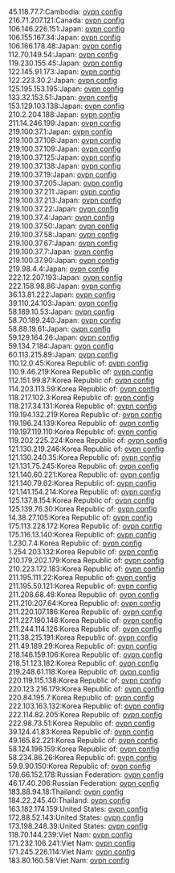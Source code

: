 45.118.77.7:Cambodia: [ovpn config](vpn/45_118_77_7.ovpn)  
216.71.207.121:Canada: [ovpn config](vpn/216_71_207_121.ovpn)  
106.146.226.151:Japan: [ovpn config](vpn/106_146_226_151.ovpn)  
106.155.167.34:Japan: [ovpn config](vpn/106_155_167_34.ovpn)  
106.166.178.48:Japan: [ovpn config](vpn/106_166_178_48.ovpn)  
112.70.149.54:Japan: [ovpn config](vpn/112_70_149_54.ovpn)  
119.230.155.45:Japan: [ovpn config](vpn/119_230_155_45.ovpn)  
122.145.91.173:Japan: [ovpn config](vpn/122_145_91_173.ovpn)  
122.223.30.2:Japan: [ovpn config](vpn/122_223_30_2.ovpn)  
125.195.153.195:Japan: [ovpn config](vpn/125_195_153_195.ovpn)  
133.32.153.51:Japan: [ovpn config](vpn/133_32_153_51.ovpn)  
153.129.103.138:Japan: [ovpn config](vpn/153_129_103_138.ovpn)  
210.2.204.188:Japan: [ovpn config](vpn/210_2_204_188.ovpn)  
211.14.246.199:Japan: [ovpn config](vpn/211_14_246_199.ovpn)  
219.100.37.1:Japan: [ovpn config](vpn/219_100_37_1.ovpn)  
219.100.37.108:Japan: [ovpn config](vpn/219_100_37_108.ovpn)  
219.100.37.109:Japan: [ovpn config](vpn/219_100_37_109.ovpn)  
219.100.37.125:Japan: [ovpn config](vpn/219_100_37_125.ovpn)  
219.100.37.138:Japan: [ovpn config](vpn/219_100_37_138.ovpn)  
219.100.37.19:Japan: [ovpn config](vpn/219_100_37_19.ovpn)  
219.100.37.205:Japan: [ovpn config](vpn/219_100_37_205.ovpn)  
219.100.37.211:Japan: [ovpn config](vpn/219_100_37_211.ovpn)  
219.100.37.213:Japan: [ovpn config](vpn/219_100_37_213.ovpn)  
219.100.37.22:Japan: [ovpn config](vpn/219_100_37_22.ovpn)  
219.100.37.4:Japan: [ovpn config](vpn/219_100_37_4.ovpn)  
219.100.37.50:Japan: [ovpn config](vpn/219_100_37_50.ovpn)  
219.100.37.58:Japan: [ovpn config](vpn/219_100_37_58.ovpn)  
219.100.37.67:Japan: [ovpn config](vpn/219_100_37_67.ovpn)  
219.100.37.7:Japan: [ovpn config](vpn/219_100_37_7.ovpn)  
219.100.37.90:Japan: [ovpn config](vpn/219_100_37_90.ovpn)  
219.98.4.4:Japan: [ovpn config](vpn/219_98_4_4.ovpn)  
222.12.207.193:Japan: [ovpn config](vpn/222_12_207_193.ovpn)  
222.158.98.86:Japan: [ovpn config](vpn/222_158_98_86.ovpn)  
36.13.81.222:Japan: [ovpn config](vpn/36_13_81_222.ovpn)  
39.110.24.103:Japan: [ovpn config](vpn/39_110_24_103.ovpn)  
58.189.10.53:Japan: [ovpn config](vpn/58_189_10_53.ovpn)  
58.70.189.240:Japan: [ovpn config](vpn/58_70_189_240.ovpn)  
58.88.19.61:Japan: [ovpn config](vpn/58_88_19_61.ovpn)  
59.129.164.26:Japan: [ovpn config](vpn/59_129_164_26.ovpn)  
59.134.7.184:Japan: [ovpn config](vpn/59_134_7_184.ovpn)  
60.113.215.89:Japan: [ovpn config](vpn/60_113_215_89.ovpn)  
110.12.0.45:Korea Republic of: [ovpn config](vpn/110_12_0_45.ovpn)  
110.9.46.219:Korea Republic of: [ovpn config](vpn/110_9_46_219.ovpn)  
112.151.99.87:Korea Republic of: [ovpn config](vpn/112_151_99_87.ovpn)  
114.203.113.59:Korea Republic of: [ovpn config](vpn/114_203_113_59.ovpn)  
118.217.102.3:Korea Republic of: [ovpn config](vpn/118_217_102_3.ovpn)  
118.217.34.131:Korea Republic of: [ovpn config](vpn/118_217_34_131.ovpn)  
119.194.132.219:Korea Republic of: [ovpn config](vpn/119_194_132_219.ovpn)  
119.196.24.139:Korea Republic of: [ovpn config](vpn/119_196_24_139.ovpn)  
119.197.119.110:Korea Republic of: [ovpn config](vpn/119_197_119_110.ovpn)  
119.202.225.224:Korea Republic of: [ovpn config](vpn/119_202_225_224.ovpn)  
121.130.219.246:Korea Republic of: [ovpn config](vpn/121_130_219_246.ovpn)  
121.130.240.35:Korea Republic of: [ovpn config](vpn/121_130_240_35.ovpn)  
121.131.75.245:Korea Republic of: [ovpn config](vpn/121_131_75_245.ovpn)  
121.140.60.221:Korea Republic of: [ovpn config](vpn/121_140_60_221.ovpn)  
121.140.79.62:Korea Republic of: [ovpn config](vpn/121_140_79_62.ovpn)  
121.141.154.214:Korea Republic of: [ovpn config](vpn/121_141_154_214.ovpn)  
125.137.8.154:Korea Republic of: [ovpn config](vpn/125_137_8_154.ovpn)  
125.139.76.30:Korea Republic of: [ovpn config](vpn/125_139_76_30.ovpn)  
14.38.27.105:Korea Republic of: [ovpn config](vpn/14_38_27_105.ovpn)  
175.113.228.172:Korea Republic of: [ovpn config](vpn/175_113_228_172.ovpn)  
175.116.13.140:Korea Republic of: [ovpn config](vpn/175_116_13_140.ovpn)  
1.230.7.4:Korea Republic of: [ovpn config](vpn/1_230_7_4.ovpn)  
1.254.203.132:Korea Republic of: [ovpn config](vpn/1_254_203_132.ovpn)  
210.179.202.179:Korea Republic of: [ovpn config](vpn/210_179_202_179.ovpn)  
210.223.172.183:Korea Republic of: [ovpn config](vpn/210_223_172_183.ovpn)  
211.195.111.22:Korea Republic of: [ovpn config](vpn/211_195_111_22.ovpn)  
211.195.50.121:Korea Republic of: [ovpn config](vpn/211_195_50_121.ovpn)  
211.208.68.48:Korea Republic of: [ovpn config](vpn/211_208_68_48.ovpn)  
211.210.207.64:Korea Republic of: [ovpn config](vpn/211_210_207_64.ovpn)  
211.220.107.186:Korea Republic of: [ovpn config](vpn/211_220_107_186.ovpn)  
211.227.190.146:Korea Republic of: [ovpn config](vpn/211_227_190_146.ovpn)  
211.244.114.126:Korea Republic of: [ovpn config](vpn/211_244_114_126.ovpn)  
211.38.215.191:Korea Republic of: [ovpn config](vpn/211_38_215_191.ovpn)  
211.49.189.29:Korea Republic of: [ovpn config](vpn/211_49_189_29.ovpn)  
218.146.159.106:Korea Republic of: [ovpn config](vpn/218_146_159_106.ovpn)  
218.51.123.182:Korea Republic of: [ovpn config](vpn/218_51_123_182.ovpn)  
219.248.61.118:Korea Republic of: [ovpn config](vpn/219_248_61_118.ovpn)  
220.119.115.138:Korea Republic of: [ovpn config](vpn/220_119_115_138.ovpn)  
220.123.216.179:Korea Republic of: [ovpn config](vpn/220_123_216_179.ovpn)  
220.84.195.7:Korea Republic of: [ovpn config](vpn/220_84_195_7.ovpn)  
222.103.163.132:Korea Republic of: [ovpn config](vpn/222_103_163_132.ovpn)  
222.114.82.205:Korea Republic of: [ovpn config](vpn/222_114_82_205.ovpn)  
222.98.73.51:Korea Republic of: [ovpn config](vpn/222_98_73_51.ovpn)  
39.124.41.83:Korea Republic of: [ovpn config](vpn/39_124_41_83.ovpn)  
49.165.82.221:Korea Republic of: [ovpn config](vpn/49_165_82_221.ovpn)  
58.124.196.159:Korea Republic of: [ovpn config](vpn/58_124_196_159.ovpn)  
58.234.86.26:Korea Republic of: [ovpn config](vpn/58_234_86_26.ovpn)  
59.9.90.150:Korea Republic of: [ovpn config](vpn/59_9_90_150.ovpn)  
178.66.152.178:Russian Federation: [ovpn config](vpn/178_66_152_178.ovpn)  
46.17.40.206:Russian Federation: [ovpn config](vpn/46_17_40_206.ovpn)  
183.88.94.18:Thailand: [ovpn config](vpn/183_88_94_18.ovpn)  
184.22.245.40:Thailand: [ovpn config](vpn/184_22_245_40.ovpn)  
163.182.174.159:United States: [ovpn config](vpn/163_182_174_159.ovpn)  
172.88.52.143:United States: [ovpn config](vpn/172_88_52_143.ovpn)  
173.198.248.39:United States: [ovpn config](vpn/173_198_248_39.ovpn)  
118.70.144.239:Viet Nam: [ovpn config](vpn/118_70_144_239.ovpn)  
171.232.106.241:Viet Nam: [ovpn config](vpn/171_232_106_241.ovpn)  
171.245.226.114:Viet Nam: [ovpn config](vpn/171_245_226_114.ovpn)  
183.80.160.58:Viet Nam: [ovpn config](vpn/183_80_160_58.ovpn)  
